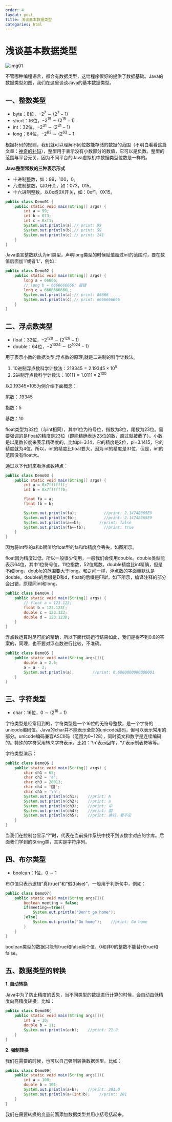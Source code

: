 ```yaml
---
order: 4
layout: post
title: 浅谈基本数据类型
categories: html
---
```

# 浅谈基本数据类型

![img01](../image/0008.png)

不管哪种编程语言，都会有数据类型，这给程序很好的提供了数据基础。Java的数据类型如图，我们在这里谈谈Java的基本数据类型。

## 一、整数类型

- byte：8位，$-2^7\sim (2^7-1)$
- short：16位，$-2^{15}\sim (2^{15}-1)$
- int：32位，$-2^{31}\sim (2^{31}-1)$
- long：64位，$-2^{63}\sim (2^{63}-1$

根据补码的规则，我们就可以理解不同位数能存储的数据的范围（不明白看看这篇文章：[神奇的补码](https://zhuanlan.zhihu.com/p/27170922)），整型用于表示没有小数部分的数值，它可以是负数。整型的范围与平台无关，因为不同平台的Java虚拟机中数据类型位数是一样的。

**Java整型常数的三种表示形式**

- 十进制整数，如：99，100，0。
- 八进制整数，以0开关，如：073，015。
- 十六进制整数，以0x或0X开关，如：0xf1，0X15。

```java
public class Demo01 {
    public static void main(String[] args) {
        int a = 99;
        int b = 073;
        int c = 0xf1;
        System.out.println(a);// print: 99
        System.out.println(b);// print: 59
        System.out.println(c);// print: 241
    }
}
```

Java语言整数默认为int类型，声明long类型的时候赋值超过int的范围时，要在数值后面加‘l’或者‘L’，例如：

```java
public class Demo02 {
    public static void main(String[] args) {
        long a = 66666;
        // long b = 6666666666; 报错
        long c = 6666666666L;
        System.out.println(a);// print: 66666
        System.out.println(c);// print: 6666666666
    }
}
```

## 二、浮点数类型

- float：32位，$-2^{128}\sim (2^{128}-1)$
- double：64位，$-2^{1024}\sim (2^{1024}-1)$

用于表示小数的数据类型,浮点数的原理,就是二进制的科学计数法。

1. 10进制浮点数科学计数法：$219345 = 2.19345\times 10^5$
2. 2进制浮点数科学计数法：$10111 = 1.0111\times 2^{100}$

以2.19345×105为例介绍下面概念：

尾数：.19345

指数：5

基数：10

float类型为32位（与int相同），其中1位为符号位，指数为8位，尾数为23位。需要强调的是float的精度是23位（即能精确表达23位的数，超过就被截了）。小数是以尾数长度来表示精确度的，比如pi=3.14，它的精度是2位，pi=3.1415，它的精度就为4位。所以，int的精度比float要大，因为int的精度是31位，但是，int的范围没有float大。

通过以下代码来看浮点数特点：

```java
public class Demo03 {
    public static void main(String[] args) {
        int a = 0x7fffffff;
        int b = 0x7ffffff0;

        float fa = a;
        float fb = b;

        System.out.println(fa);            //print: 2.14748365E9
        System.out.println(fb);            //print: 2.14748365E9
        System.out.println(a==b);        //print: false
        System.out.println(fa==fb);        //print: true
    }
}
```

因为将int型的a和b赋值给float型的fa和fb精度会丢失，如图所示。



float因为精度过低，所以一般很少使用，一般我们会使用double。double类型能表示64位，其中1位符号位，11位指数，52位尾数。double精度比int精确，但是不如long，double的范围要大于long。和之间一样，浮点数的字面量默认是double，double的后缀是D和d，float的后缀是F和f，如下所示，编译注释的部分会出错，原理同int和long。

```java
public class Demo04 {
    public static void main(String[] args) {
        // float a = 123.123;
        float b = 123.123f;
        double c = 123.123;
        double d = 123.123D;
    }
}
```

浮点数运算时尽可能的精确，所以下面代码运行结果如此，我们是得不到0.6的答案的，同理，也不要对浮点数进行比较，不准确。

```java
public class Demo05 {
    public static void main(String args[]){
        double a = 2.6;
        a = a - 2;
        System.out.println(a);        //print: 0.6000000000000001
    }
}
```

## 三、字符类型

- char：16位，$0\sim (2^{16}-1)$

字符类型是经常用到的，字符类型是一个16位的无符号整数，是一个字符的unicode编码值。Java的char并不能表示全部的unicode编码，但可以表示常用的部分。unicode编码兼容ASCII码（范围为0~128），同时英文和数字是连续编码的。特殊的字符采用转义字符表示，比如：'\n'表示回车，'\t'表示制表符等等。

字符类型演示：

```java
public class Demo06 {
    public static void main(String[] args) {
        char ch1 = 65;
        char ch2 = 'a';
        char ch3 = 20013;
        char ch4 = '国';
        char ch5 = '\n';
        System.out.println(ch1);    //print: A
        System.out.println(ch2);    //print: a
        System.out.println(ch3);    //print: 中
        System.out.println(ch4);    //print: 国
        System.out.println(ch5);    //print: 换行，看不见
    }
}
```

当我们在控制台显示“?”时，代表在当前操作系统中找不到该数字对应的字库。后面我们学到的String类，其实是字符序列。

## 四、布尔类型

- boolean：1位，$0\sim 1$

布尔值只表示逻辑“真(true)”和“假(false)”，一般用于判断句中，例如：

```java
public class Demo07{
    public static void main(String args[]){
        boolean meeting = false;
        if(meeting==true){
            System.out.println("Don't go home");
        }else{
            System.out.println("Go home");    //print: Go home
        }
    }
}
```

boolean类型的数据只能有true和false两个值，0和非0的整数不能替代true和false。

## 五、数据类型的转换

**1. 自动转换**

Java中为了防止精度的丢失，当不同类型的数据进行计算的时候，会自动由低精度向高精度转换。比如：

```java
public class Demo08{
    public static void main(String args[]){
        int a = 10;
        double b = 11;
        System.out.println(a+b);    //print: 21.0
    }
}
```

**2. 强制转换**

我们在需要的时候，也可以自己强制转换数据类型。比如：

```java
public class Demo09{
    public static void main(String args[]){
        int a = 100;
        double b = 101;
        System.out.println(a+b);    //print: 201.0
        System.out.println(a+(int)b);    //print: 201
    }
}
```

我们在需要转换的变量前面添加数据类型并用小括号括起来。